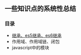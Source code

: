 ## 一些知识点的系统性总结

### 目录
- <a href="https://github.com/qqqiangqiang/review/tree/master/extend">继承、es5继承、es6继承</a>
- <a herf="https://github.com/qqqiangqiang/review/tree/master/base/scope">作用域、作用域链、闭包</a>
- <a herf="https://github.com/qqqiangqiang/review/tree/master/base/module">javascript中的模块</a>